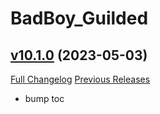 # BadBoy_Guilded

## [v10.1.0](https://github.com/funkydude/BadBoy_Guilded/tree/v10.1.0) (2023-05-03)
[Full Changelog](https://github.com/funkydude/BadBoy_Guilded/compare/v10.0.1...v10.1.0) [Previous Releases](https://github.com/funkydude/BadBoy_Guilded/releases)

- bump toc  

